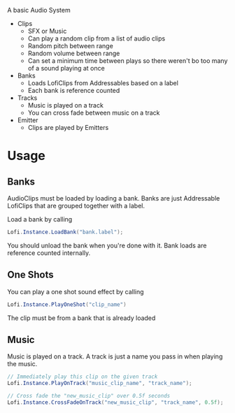 A basic Audio System

- Clips
  - SFX or Music
  - Can play a random clip from a list of audio clips
  - Random pitch between range
  - Random volume between range
  - Can set a minimum time between plays so there weren't bo too many of a sound playing at once
- Banks
  - Loads LofiClips from Addressables based on a label
  - Each bank is reference counted
- Tracks
  - Music is played on a track
  - You can cross fade between music on a track
- Emitter
  - Clips are played by Emitters


# Usage

## Banks
AudioClips must be loaded by loading a bank. Banks are just Addressable LofiClips that are grouped together with a label.

Load a bank by calling

```csharp
Lofi.Instance.LoadBank("bank.label");
```

You should unload the bank when you're done with it. Bank loads are reference counted internally.

## One Shots
You can play a one shot sound effect by calling

```csharp 
Lofi.Instance.PlayOneShot("clip_name")
```

The clip must be from a bank that is already loaded

## Music
Music is played on a track. A track is just a name you pass in when playing the music.

```csharp
// Immediately play this clip on the given track 
Lofi.Instance.PlayOnTrack("music_clip_name", "track_name");

// Cross fade the "new_music_clip" over 0.5f seconds
Lofi.Instance.CrossFadeOnTrack("new_music_clip", "track_name", 0.5f);
```
